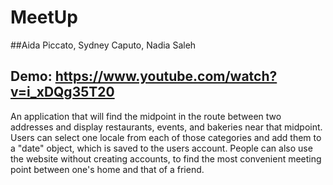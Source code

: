 # MeetUp
##Aida Piccato, Sydney Caputo, Nadia Saleh

## Demo: https://www.youtube.com/watch?v=i_xDQg35T20

An application that will find the midpoint in the route between two addresses and display restaurants, events, and bakeries near that midpoint. Users can select one locale from each of those categories and add them to a "date" object, which is saved to the users account. People can also use the website without creating accounts, to find the most convenient meeting point between one's home and that of a friend. 
